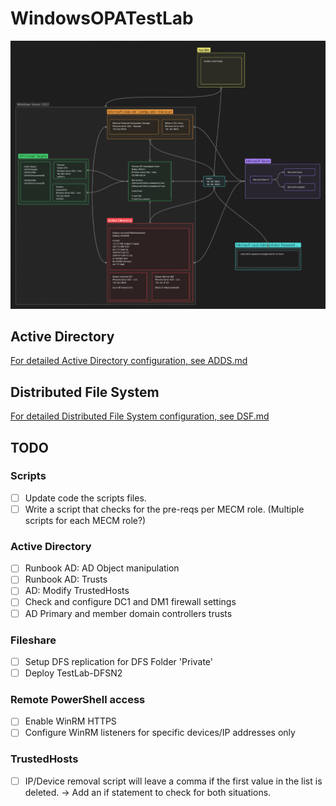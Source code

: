 # WindowsOPATestLab

![Testlab HLD](Docs/HLD.png)

## Active Directory
[For detailed Active Directory configuration, see ADDS.md](ADDS.md)


## Distributed File System
[For detailed Distributed File System configuration, see DSF.md](DFS.md)

## TODO
### Scripts
- [ ] Update code the scripts files.
- [ ] Write a script that checks for the pre-reqs per MECM role. (Multiple scripts for each MECM role?)

### Active Directory
- [ ] Runbook AD: AD Object manipulation
- [ ] Runbook AD: Trusts
- [ ] AD: Modify TrustedHosts
- [ ] Check and configure DC1 and DM1 firewall settings
- [ ] AD Primary and member domain controllers trusts

### Fileshare
- [ ] Setup DFS replication for DFS Folder 'Private'
- [ ] Deploy TestLab-DFSN2

### Remote PowerShell access
- [ ] Enable WinRM HTTPS
- [ ] Configure WinRM listeners for specific devices/IP addresses only

### TrustedHosts
- [ ] IP/Device removal script will leave a comma if the first value in the list is deleted. -> Add an if statement to check for both situations.
